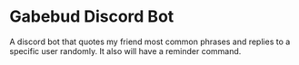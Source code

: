 # Gabebud Discord Bot
A discord bot that quotes my friend most common phrases and replies to a specific user randomly. It also will have a reminder command.
